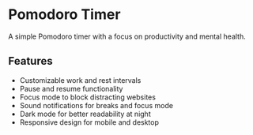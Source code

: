 # Pomodoro Timer

A simple Pomodoro timer with a focus on productivity and mental health.

## Features

- Customizable work and rest intervals
- Pause and resume functionality
- Focus mode to block distracting websites
- Sound notifications for breaks and focus mode
- Dark mode for better readability at night
- Responsive design for mobile and desktop
